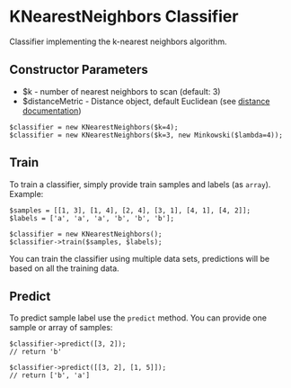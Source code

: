# KNearestNeighbors Classifier

Classifier implementing the k-nearest neighbors algorithm.

## Constructor Parameters

* $k - number of nearest neighbors to scan (default: 3)
* $distanceMetric - Distance object, default Euclidean (see [distance documentation](../../math/distance.md))

```
$classifier = new KNearestNeighbors($k=4);
$classifier = new KNearestNeighbors($k=3, new Minkowski($lambda=4));
```

## Train

To train a classifier, simply provide train samples and labels (as `array`). Example:

```
$samples = [[1, 3], [1, 4], [2, 4], [3, 1], [4, 1], [4, 2]];
$labels = ['a', 'a', 'a', 'b', 'b', 'b'];

$classifier = new KNearestNeighbors();
$classifier->train($samples, $labels);
```

You can train the classifier using multiple data sets, predictions will be based on all the training data.

## Predict

To predict sample label use the `predict` method. You can provide one sample or array of samples:

```
$classifier->predict([3, 2]);
// return 'b'

$classifier->predict([[3, 2], [1, 5]]);
// return ['b', 'a']
```
